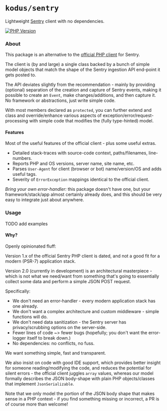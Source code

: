 `kodus/sentry`
==============

Lightweight [Sentry](https://sentry.io/welcome/) client with no dependencies.

[![PHP Version](https://img.shields.io/badge/php-7.1%2B-blue.svg)](https://packagist.org/packages/kodus/sentry)

### About

This package is an alternative to the [official PHP client](https://github.com/getsentry/sentry-php) for Sentry.

The client is (by and large) a single class backed by a bunch of simple model objects that match the shape
of the Sentry ingestion API end-point it gets posted to.

The API deviates slightly from the recommendation - mainly by providing (optional) separation of the creation
and capture of Sentry events, making it possible to create an `Event`, make changes/additions, and then
capture it. No framework or abstractions, just write simple code.

With most members declared as `protected`, you can further extend and class and override/enhance various
aspects of exception/error/request-processing with simple code that modifies the (fully type-hinted) model.

#### Features

Most of the useful features of the official client - plus some useful extras.

  * Detailed stack-traces with source-code context, paths/filenames, line-numbers.
  * Reports PHP and OS versions, server name, site name, etc.
  * Parses `User-Agent` for client (browser or bot) name/version/OS and adds useful tags.
  * Severity of `ErrorException` mappings identical to the official client.

*Bring your own error-handler:* this package doesn't have one, but your framework/stack/app almost certainly
already does, and this should be very easy to integrate just about anywhere.

### Usage

TODO add examples

#### Why?

Openly opinionated fluff:

Version 1.x of the official Sentry PHP client is dated, and not a good fit for a modern (PSR-7) application stack.

Version 2.0 (currently in development) is an architectural masterpiece - which is not what we need/want
from something that's going to essentially collect some data and perform a simple JSON POST request.

Specifically:

  * We don't need an error-handler - every modern application stack has one already.
  * We don't want a complex architecture and custom middleware - simple functions will do.
  * We don't need data sanitization - the Sentry server has privacy/scrubbing options on the server-side.
  * Fewer lines of code ~> fewer bugs (hopefully; you don't want the error-logger itself to break down.)
  * No dependencies: no conflicts, no fuss.

We want something simple, fast and transparent.

We also insist on code with good IDE support, which provides better insight for someone reading/modifying the
code, and reduces the potential for silent errors - the official client juggles `array` values, whereas our
model formally describes the JSON body-shape with plain PHP objects/classes that implement `JsonSerializable`.

Note that we only model the portion of the JSON body shape that makes sense in a PHP context - if you find
something missing or incorrect, a PR is of course more than welcome!
